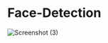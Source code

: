 # Face-Detection
![Screenshot (3)](https://user-images.githubusercontent.com/84175560/132000931-a94202fc-5070-4ee3-af86-3947258f8eca.png)
